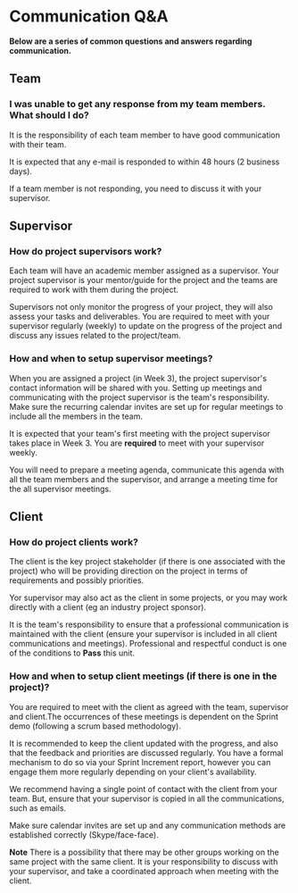 
# Communication Q&A

**Below are a series of common questions and answers regarding communication.**

## Team

### I was unable to get any response from my team members. What should I do?

It is the responsibility of each team member to have good communication with their team. 

It is expected that any e-mail is responded to within 48 hours (2 business days). 

If a team member is not responding, you need to discuss it with your supervisor. 

## Supervisor

### How do project supervisors work?
Each team will have an academic member assigned as a supervisor. Your project supervisor is your mentor/guide for the project and the teams are required to work with them during the project. 

Supervisors not only monitor the progress of your project, they will also assess your tasks and deliverables. You are required to meet with your supervisor regularly (weekly) to update on the progress of the project and discuss any issues related to the project/team.

### How and when to setup supervisor meetings?
When you are assigned a project (in Week 3), the project supervisor's contact information will be shared with you. Setting up meetings and communicating with the project supervisor is the team's responsibility. Make sure the recurring calendar invites are set up for regular meetings to include all the members in the team.

It is expected that your team's first meeting with the project supervisor takes place in Week 3. You are **required** to meet with your supervisor weekly. 

You will need to prepare a meeting agenda, communicate this agenda with all the team members and the supervisor, and arrange a meeting time for the all supervisor meetings.   

## Client

### How do project clients work?

The client is the key project stakeholder (if there is one associated with the project) who will be providing direction on the project in terms of requirements and possibly priorities. 

Yor supervisor may also act as the client in some projects, or you may work directly with a client (eg an industry project sponsor). 

It is the team's responsibility to ensure that a professional communication is maintained with the client (ensure your supervisor is included in all client communications and meetings). Professional and respectful conduct is one of the conditions to **Pass** this unit.

### How and when to setup client meetings (if there is one in the project)?

You are required to meet with the client as agreed with the team, supervisor and client.The occurrences of these meetings is dependent on the Sprint demo (following a scrum based methodology). 

It is recommended to keep the client updated with the progress, and also that the feedback and priorities are discussed regularly. You have a formal mechanism to do so via your Sprint Increment report, however you can engage them more regularly depending on your client's availability. 

We recommend having a single point of contact with the client from your team. But, ensure that your supervisor is copied in all the communications, such as emails. 

Make sure calendar invites are set up and any communication methods are established correctly (Skype/face-face). 

**Note** There is a possibility that there may be other groups working on the same project with the same client. It is your responsibility to discuss with your supervisor, and take a coordinated approach when meeting with the client. 
